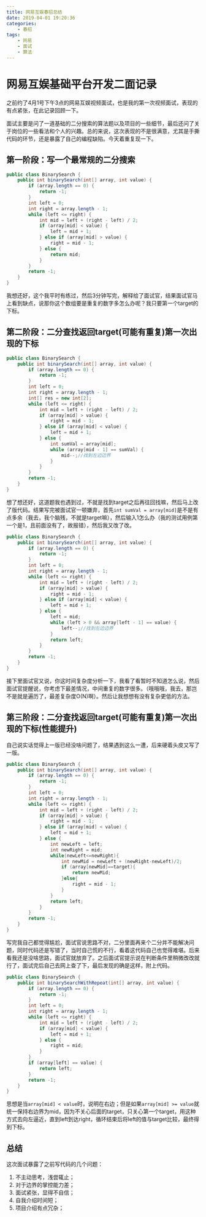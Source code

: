 ```yaml
---
title: 网易互娱春招总结
date: 2019-04-01 19:20:36
categories: 
    - 春招
tags:
    - 网易
    - 面试
    - 算法
---
```


# 网易互娱基础平台开发二面记录
之前约了4月1号下午3点的网易互娱视频面试，也是我的第一次视频面试，表现的有点紧张，在此记录回顾一下。

面试主要是问了一道基础的二分搜索的算法题以及项目的一些细节，最后还问了关于岗位的一些看法和个人的兴趣。总的来说，这次表现的不是很满意，尤其是手撕代码的环节，还是暴露了自己的编程缺陷。今天着重复现一下。

## 第一阶段：写一个最常规的二分搜索

```java
public class BinarySearch {
    public int binarySearch(int[] array, int value) {
        if (array.length == 0) {
            return -1;
        }
        int left = 0;
        int right = array.length - 1;
        while (left <= right) {
            int mid = left + (right - left) / 2;
            if (array[mid] < value) {
                left = mid + 1;
            } else if (array[mid] > value) {
                right = mid - 1;
            } else {
                return mid;
            }
        }
        return -1;
    }
}
```
我想还好，这个我平时有练过，然后3分钟写完，解释给了面试官，结果面试官马上看到缺点，说那你这个数组要是重复的数字多怎么办呢？我只要第一个target的下标。

## 第二阶段：二分查找返回target(可能有重复)第一次出现的下标

```java
public class BinarySearch {
    public int binarySearch(int[] array, int value) {
        if (array.length == 0) {
            return -1;
        }
        int left = 0;
        int right = array.length - 1;
        int[] res = new int[2];
        while (left <= right) {
            int mid = left + (right - left) / 2;
            if (array[mid] > value) {
                right = mid - 1;
            } else if (array[mid] < value) {
                left = mid + 1;
            } else {
                int sumVal = array[mid];
                while (array[mid - 1] == sumVal) {
                    mid--;//找到左边边界
                }
            }
        }
        return -1;
    }
}
```

想了想还好，这道题我也遇到过，不就是找到target之后再往回找嘛，然后马上改了版代码。结果写完被面试官一顿嫌弃，首先`int sumVal = array[mid]`是不是有点多余（我去，我个脑残，不就是target嘛），然后输入1怎么办（我的测试用例第一个是1，且前面没有了，故报错），然后我又改了改。

```java
public class BinarySearch {
    public int binarySearch(int[] array, int value) {
        if (array.length == 0) {
            return -1;
        }
        int left = 0;
        int right = array.length - 1;
        while (left <= right) {
            int mid = left + (right - left) / 2;
            if (array[mid] > value) {
                right = mid - 1;
            } else if (array[mid] < value) {
                left = mid + 1;
            } else {
                left = mid;
                while (left > 0 && array[left - 1] == value) {
                    left--;//找到左边边界
                }
                return left;
            }
        }
        return -1;
    }
}
```
接下里面试官又说，你这时间复杂度分析一下，我看了看暂时不知道怎么说，然后面试官提醒说，你考虑下最差情况，中间重复的数字很多。（哦哦哦，我去，那岂不是就是遍历了，最差复杂度O(N)啊）。然后让我想想有没有复杂更低的方法。

## 第三阶段：二分查找返回target(可能有重复)第一次出现的下标(性能提升)

自己说实话觉得上一版已经没啥问题了，结果遇到这么一遭，后来硬着头皮又写了一版。

```java
public class BinarySearch {
    public int binarySearch(int[] array, int value) {
        if (array.length == 0) {
            return -1;
        }
        int left = 0;
        int right = array.length - 1;
        while (left <= right) {
            int mid = left + (right - left) / 2;
            if (array[mid] > value) {
                right = mid - 1;
            } else if (array[mid] < value) {
                left = mid + 1;
            } else {
                int newLeft = left;
                int newRight = mid;
                while(newLeft<=newRight){
                    int newMid = newLeft + (newRight-newLeft)/2;
                    if (array[newMid]==target){
                        return newMid;
                    }else{
                        right = mid - 1;
                    }
                }
                return left;
            }
        }
        return -1;
    }
}
```
写完我自己都觉得尴尬，面试官说思路不对，二分里面再来个二分并不能解决问题，同时代码还是写错了，当时自己慌的不行，看着这代码自己也觉得难堪。后来看我还是没啥思路，面试官就放弃了。之后面试官提示说在判断条件里稍微改改就行了，面试完后自己去网上查了下，最后发现的确是这样，附上代码。
```java
public class BinarySearch {
    public int binarySearchWithRepeat(int[] array, int value) {
        if (array.length == 0) {
            return -1;
        }
        int left = 0;
        int right = array.length - 1;
        while (left <= right) {
            int mid = left + (right - left) / 2;
            if (array[mid] < value) {
                left = mid + 1;
            } else {
                right = mid;
            }
        }
        if (array[left] == value) {
            return left;
        }
        return -1;
    }
}
```
思想是当`array[mid] < value`时，说明在右边；但是如果`array[mid] >= value`就统一保持右边界为mid，因为不关心后面的target，只关心第一个target，用这种方式去向左逼近，直到left到达right，循环结束后将left的值与target比较，最终得到下标。

## 总结
这次面试暴露了之前写代码的几个问题：
1. 不主动思考，浅尝辄止；
2. 对于边界的掌控能力差；
3. 面试紧张，显得不自信；
4. 自我介绍时间短；
5. 项目介绍有点冗杂；